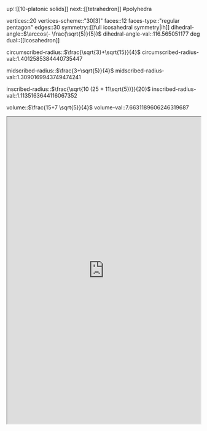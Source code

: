 up::[[10-platonic solids]]
next::[[tetrahedron]]
#polyhedra 

vertices::20
vertices-scheme::"30[3]"
faces::12
faces-type::"regular pentagon"
edges::30
symmetry::[[full icosahedral symmetry|ih]]
dihedral-angle::$\arccos(- \frac{\sqrt{5}}{5})$
dihedral-angle-val::116.565051177 deg
dual::[[Icosahedron]]  

circumscribed-radius::$\frac{\sqrt{3}+\sqrt{15}}{4}$
circumscribed-radius-val::1.4012585384440735447

midscribed-radius::$\frac{3+\sqrt{5}}{4}$
midscribed-radius-val::1.3090169943749474241

inscribed-radius::$\frac{\sqrt{10 (25 + 11\sqrt{5})}}{20}$
inscribed-radius-val::1.1135163644116067352

volume::$\frac{15+7 \sqrt{5}}{4}$
volume-val::7.6631189606246319687

<iframe src="http://dmccooey.com/polyhedra/Dodecahedron.html" width="100%", height="800em"></iframe>